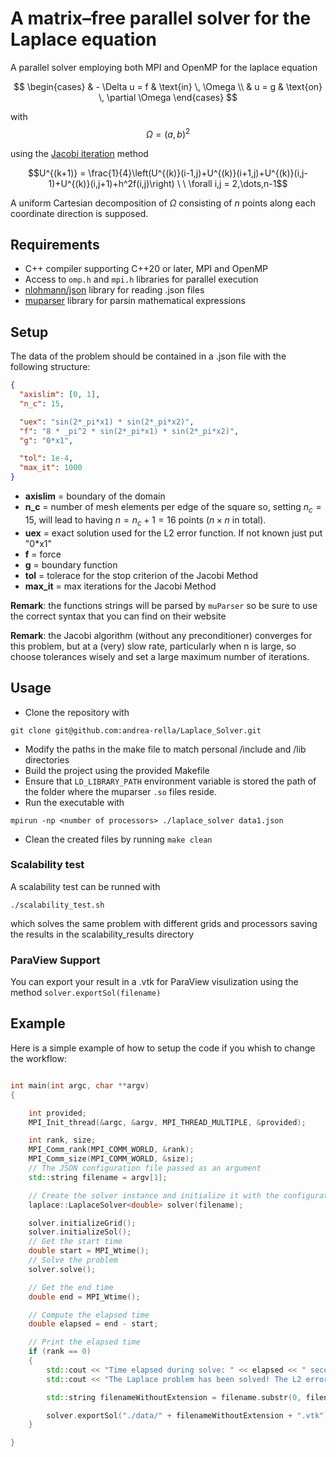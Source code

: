 # A matrix–free parallel solver for the Laplace equation

A parallel solver employing both MPI and OpenMP for the laplace equation

$$
\begin{cases}
& - \Delta u = f & \text{in} \, \Omega \\
& u = g & \text{on} \, \partial \Omega
\end{cases}
$$

with $$\Omega = (a,b)^2$$

using the [Jacobi iteration](http://personalpages.to.infn.it/~mignone/Numerical_Algorithms/ch10_elliptic_pde.pdf) method

$$U^{(k+1)} = \frac{1}{4}\left(U^{(k)}(i-1,j)+U^{(k)}(i+1,j)+U^{(k)}(i,j-1)+U^{(k)}(i,j+1)+h^2f(i,j)\right) \ \ \forall i,j = 2,\dots,n-1$$

A uniform Cartesian decomposition of $\Omega$ consisting of $n$ points along each coordinate direction is supposed.

## Requirements

- C++ compiler supporting C++20 or later, MPI and OpenMP
- Access to `omp.h` and `mpi.h` libraries for parallel execution
- [nlohmann/json](https://github.com/nlohmann/json) library for reading .json files
- [muparser](https://github.com/beltoforion/muparser) library for parsin mathematical expressions

## Setup

The data of the problem should be contained in a .json file with the following structure:

```json
{
  "axislim": [0, 1],
  "n_c": 15,

  "uex": "sin(2*_pi*x1) * sin(2*_pi*x2)",
  "f": "8 * _pi^2 * sin(2*_pi*x1) * sin(2*_pi*x2)",
  "g": "0*x1",

  "tol": 1e-4,
  "max_it": 1000
}
```

- **axislim** = boundary of the domain
- **n_c** = number of mesh elements per edge of the square so, setting $n_c = 15$, will lead to having $n = n_c +1 = 16$ points ($n \times n$ in total).
- **uex** = exact solution used for the L2 error function. If not known just put "0\*x1"
- **f** = force
- **g** = boundary function
- **tol** = tolerace for the stop criterion of the Jacobi Method
- **max_it** = max iterations for the Jacobi Method

**Remark**: the functions strings will be parsed by `muParser` so be sure to use the correct syntax that you can find on their website

**Remark**: the Jacobi algorithm (without any preconditioner) converges for this problem, but at a (very) slow rate, particularly when n is large, so choose tolerances wisely and set a large maximum number of iterations.

## Usage

- Clone the repository with

```
git clone git@github.com:andrea-rella/Laplace_Solver.git
```

- Modify the paths in the make file to match personal /include and /lib directories
- Build the project using the provided Makefile
- Ensure that `LD_LIBRARY_PATH` environment variable is stored the path of the folder where the muparser `.so` files reside.
- Run the executable with

```
mpirun -np <number of processors> ./laplace_solver data1.json
```

- Clean the created files by running `make clean`

### Scalability test

A scalability test can be runned with

```
./scalability_test.sh
```

which solves the same problem with different grids and processors saving the results in the scalability_results directory

### ParaView Support

You can export your result in a .vtk for ParaView visulization using the method `solver.exportSol(filename)`

## Example

Here is a simple example of how to setup the code if you whish to change the workflow:

```cpp

int main(int argc, char **argv)
{

    int provided;
    MPI_Init_thread(&argc, &argv, MPI_THREAD_MULTIPLE, &provided);

    int rank, size;
    MPI_Comm_rank(MPI_COMM_WORLD, &rank);
    MPI_Comm_size(MPI_COMM_WORLD, &size);
    // The JSON configuration file passed as an argument
    std::string filename = argv[1];

    // Create the solver instance and initialize it with the configuration file
    laplace::LaplaceSolver<double> solver(filename);

    solver.initializeGrid();
    solver.initializeSol();
    // Get the start time
    double start = MPI_Wtime();
    // Solve the problem
    solver.solve();

    // Get the end time
    double end = MPI_Wtime();

    // Compute the elapsed time
    double elapsed = end - start;

    // Print the elapsed time
    if (rank == 0)
    {
        std::cout << "Time elapsed during solve: " << elapsed << " seconds" << std::endl;
        std::cout << "The Laplace problem has been solved! The L2 error is: " << solver.L2error() << std::endl;

        std::string filenameWithoutExtension = filename.substr(0, filename.find_last_of("."));

        solver.exportSol("./data/" + filenameWithoutExtension + ".vtk");
    }

}
```
